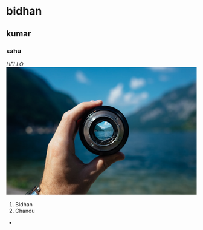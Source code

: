 # bidhan
## kumar
### sahu
*HELLO*
<img src = "photo-1453728013993-6d66e9c9123a.jpg">
1. Bidhan
2. Chandu
*
